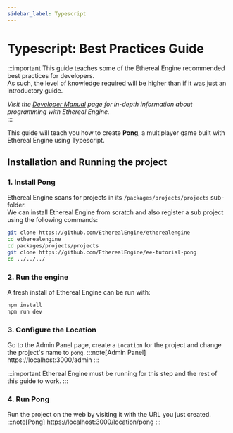 ```yaml
---
sidebar_label: Typescript
---
```

# Typescript: Best Practices Guide
<!--
NOTE: This page should contain:
- Hero Project: Showcase for Ethereal Engine's development tools and workflows.
- Guide: Teaches a new user how to program the Hero Project and be comfortable with EE project development.
- Segue: Lead the user into the Developer Manual
-->

:::important
This guide teaches some of the Ethereal Engine recommended best practices for developers.  
As such, the level of knowledge required will be higher than if it was just an introductory guide.

_Visit the [Developer Manual](/docs/manual/developer/intro) page for in-depth information about programming with Ethereal Engine._  
:::

This guide will teach you how to create **Pong**, a multiplayer game built with Ethereal Engine using Typescript.  

## Installation and Running the project
### 1. Install Pong
<!-- TODO: This should be an MDX partial that sends the user to the developer quick-start guide for running projects with a local environment. -->
Ethereal Engine scans for projects in its `/packages/projects/projects` sub-folder.  
We can install Ethereal Engine from scratch and also register a sub project using the following commands:
```bash
git clone https://github.com/EtherealEngine/etherealengine
cd etherealengine
cd packages/projects/projects
git clone https://github.com/EtherealEngine/ee-tutorial-pong
cd ../../../
```

### 2. Run the engine
A fresh install of Ethereal Engine can be run with:
```bash
npm install
npm run dev
```

### 3. Configure the Location
Go to the Admin Panel page, create a `Location` for the project and change the project's name to `pong`.
:::note[Admin Panel]
https://localhost:3000/admin
:::

:::important
Ethereal Engine must be running for this step and the rest of this guide to work.
:::

### 4. Run Pong
Run the project on the web by visiting it with the URL you just created.
:::note[Pong]
https://localhost:3000/location/pong
:::
